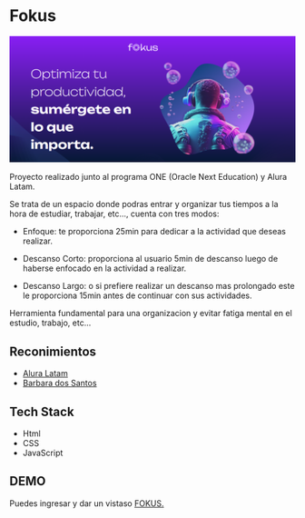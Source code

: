 # Fokus

![](https://github.com/joselmuziotti/Fokus-ONE/blob/main/imagenes/fokus-banner.png)

Proyecto realizado junto al programa ONE (Oracle Next Education) y Alura Latam.

Se trata de un espacio donde podras entrar y organizar tus tiempos a la hora de estudiar, trabajar, etc..., cuenta con tres modos:

- Enfoque: te proporciona 25min para dedicar a la actividad que deseas realizar.

- Descanso Corto: proporciona al usuario 5min de descanso luego de haberse enfocado en la actividad a realizar.

- Descanso Largo: o si prefiere realizar un descanso mas prolongado este le proporciona 15min antes de continuar con sus actividades.

Herramienta fundamental para una organizacion y evitar fatiga mental en el estudio, trabajo, etc...


## Reconimientos

 - [Alura Latam](https://www.aluracursos.com)
 - [Barbara dos Santos](https://www.linkedin.com/in/barbara2-dos-santos/)


## Tech Stack

- Html 
- CSS 
- JavaScript

## DEMO

Puedes ingresar y dar un vistaso [FOKUS.](https://joselmuziotti.github.io/Fokus-ONE/)

